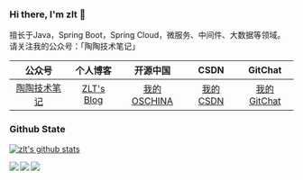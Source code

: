 ### Hi there, I'm zlt 👋
擅长于Java，Spring Boot，Spring Cloud，微服务、中间件、大数据等领域。 请关注我的公众号：「陶陶技术笔记」

|                            公众号                            | 个人博客 |  开源中国  | CSDN | GitChat |
| :----------------------------------------------------------: | :------: | :----: | :-----: | :-----: |
| [陶陶技术笔记](http://qiniu.zlt2000.cn/blog/20190902/M56cWjw7uNsc.png?imageslim) |  [ZLT's Blog](https://zlt2000.gitee.io/)  | [我的OSCHINA](https://my.oschina.net/zlt2000) | [我的CSDN](https://blog.csdn.net/zlt2000)  | [我的GitChat](https://gitbook.cn/gitchat/author/5b2362320398d50d7b7ab29e) |

### Github State
[![zlt's github stats](https://github-readme-stats.vercel.app/api?username=zlt2000&show_icons=true&theme=dracula)](https://github.com/zlt2000)

<a target="_blank" href="https://github.com/zlt2000/microservices-platform">
  <img align="left" src="https://github-readme-stats.vercel.app/api/pin/?username=zlt2000&repo=microservices-platform&theme=dracula" />
</a>

<a target="_blank" href="https://github.com/zlt2000/dubboSpringCloud">
  <img align="left" src="https://github-readme-stats.vercel.app/api/pin/?username=zlt2000&repo=dubboSpringCloud&theme=dracula" />
</a>

<a target="_blank" href="https://github.com/zlt2000/springs-boot-plugin-test">
  <img align="left" src="https://github-readme-stats.vercel.app/api/pin/?username=zlt2000&repo=dubboSpringCloud&theme=dracula" />
</a>
